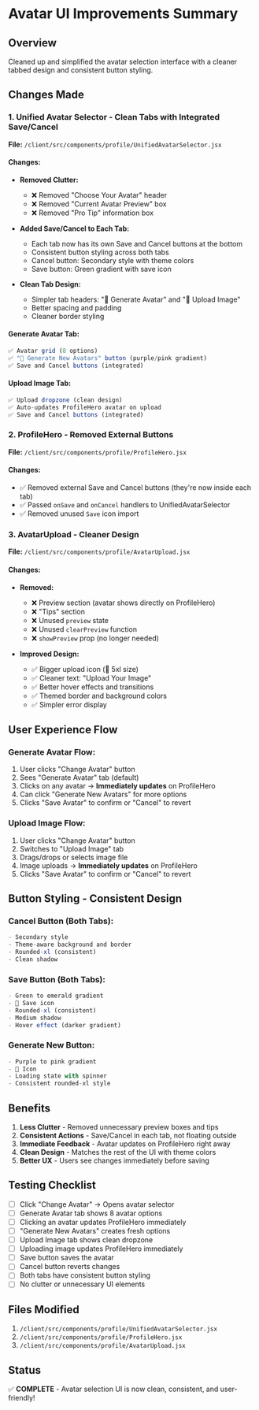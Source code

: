 # Avatar UI Improvements Summary

## Overview
Cleaned up and simplified the avatar selection interface with a cleaner tabbed design and consistent button styling.

## Changes Made

### 1. Unified Avatar Selector - Clean Tabs with Integrated Save/Cancel

**File:** `/client/src/components/profile/UnifiedAvatarSelector.jsx`

#### Changes:
- **Removed Clutter:**
  - ❌ Removed "Choose Your Avatar" header
  - ❌ Removed "Current Avatar Preview" box
  - ❌ Removed "Pro Tip" information box
  
- **Added Save/Cancel to Each Tab:**
  - Each tab now has its own Save and Cancel buttons at the bottom
  - Consistent button styling across both tabs
  - Cancel button: Secondary style with theme colors
  - Save button: Green gradient with save icon

- **Clean Tab Design:**
  - Simpler tab headers: "🎨 Generate Avatar" and "📸 Upload Image"
  - Better spacing and padding
  - Cleaner border styling

#### Generate Avatar Tab:
```jsx
✅ Avatar grid (8 options)
✅ "🔄 Generate New Avatars" button (purple/pink gradient)
✅ Save and Cancel buttons (integrated)
```

#### Upload Image Tab:
```jsx
✅ Upload dropzone (clean design)
✅ Auto-updates ProfileHero avatar on upload
✅ Save and Cancel buttons (integrated)
```

### 2. ProfileHero - Removed External Buttons

**File:** `/client/src/components/profile/ProfileHero.jsx`

#### Changes:
- ✅ Removed external Save and Cancel buttons (they're now inside each tab)
- ✅ Passed `onSave` and `onCancel` handlers to UnifiedAvatarSelector
- ✅ Removed unused `Save` icon import

### 3. AvatarUpload - Cleaner Design

**File:** `/client/src/components/profile/AvatarUpload.jsx`

#### Changes:
- **Removed:**
  - ❌ Preview section (avatar shows directly on ProfileHero)
  - ❌ "Tips" section
  - ❌ Unused `preview` state
  - ❌ Unused `clearPreview` function
  - ❌ `showPreview` prop (no longer needed)

- **Improved Design:**
  - ✅ Bigger upload icon (📸 5xl size)
  - ✅ Cleaner text: "Upload Your Image"
  - ✅ Better hover effects and transitions
  - ✅ Themed border and background colors
  - ✅ Simpler error display

## User Experience Flow

### Generate Avatar Flow:
1. User clicks "Change Avatar" button
2. Sees "Generate Avatar" tab (default)
3. Clicks on any avatar → **Immediately updates** on ProfileHero
4. Can click "Generate New Avatars" for more options
5. Clicks "Save Avatar" to confirm or "Cancel" to revert

### Upload Image Flow:
1. User clicks "Change Avatar" button
2. Switches to "Upload Image" tab
3. Drags/drops or selects image file
4. Image uploads → **Immediately updates** on ProfileHero
5. Clicks "Save Avatar" to confirm or "Cancel" to revert

## Button Styling - Consistent Design

### Cancel Button (Both Tabs):
```jsx
- Secondary style
- Theme-aware background and border
- Rounded-xl (consistent)
- Clean shadow
```

### Save Button (Both Tabs):
```jsx
- Green to emerald gradient
- 💾 Save icon
- Rounded-xl (consistent)
- Medium shadow
- Hover effect (darker gradient)
```

### Generate New Button:
```jsx
- Purple to pink gradient
- 🔄 Icon
- Loading state with spinner
- Consistent rounded-xl style
```

## Benefits

1. **Less Clutter** - Removed unnecessary preview boxes and tips
2. **Consistent Actions** - Save/Cancel in each tab, not floating outside
3. **Immediate Feedback** - Avatar updates on ProfileHero right away
4. **Clean Design** - Matches the rest of the UI with theme colors
5. **Better UX** - Users see changes immediately before saving

## Testing Checklist

- [ ] Click "Change Avatar" → Opens avatar selector
- [ ] Generate Avatar tab shows 8 avatar options
- [ ] Clicking an avatar updates ProfileHero immediately
- [ ] "Generate New Avatars" creates fresh options
- [ ] Upload Image tab shows clean dropzone
- [ ] Uploading image updates ProfileHero immediately
- [ ] Save button saves the avatar
- [ ] Cancel button reverts changes
- [ ] Both tabs have consistent button styling
- [ ] No clutter or unnecessary UI elements

## Files Modified

1. `/client/src/components/profile/UnifiedAvatarSelector.jsx`
2. `/client/src/components/profile/ProfileHero.jsx`
3. `/client/src/components/profile/AvatarUpload.jsx`

## Status
✅ **COMPLETE** - Avatar selection UI is now clean, consistent, and user-friendly!

